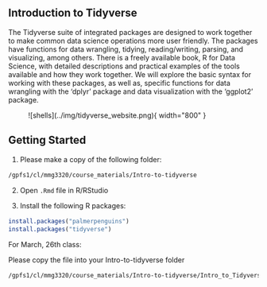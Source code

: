 
## Introduction to Tidyverse

The Tidyverse suite of integrated packages are designed to work together to make common data science operations more user friendly. The packages have functions for data wrangling, tidying, reading/writing, parsing, and visualizing, among others. There is a freely available book, R for Data Science, with detailed descriptions and practical examples of the tools available and how they work together. We will explore the basic syntax for working with these packages, as well as, specific functions for data wrangling with the ‘dplyr’ package and data visualization with the ‘ggplot2’ package. 

<figure markdown="span">
  ![shells](../img/tidyverse_website.png){ width="800" }
</figure>

## Getting Started 

1. Please make a copy of the following folder:

```bash
/gpfs1/cl/mmg3320/course_materials/Intro-to-tidyverse
```

2. Open `.Rmd` file in R/RStudio 

3. Install the following R packages: 

```R
install.packages("palmerpenguins")
install.packages("tidyverse")
```

For March, 26th class:

Please copy the file into your Intro-to-tidyverse folder

```bash
/gpfs1/cl/mmg3320/course_materials/Intro-to-tidyverse/Intro_to_Tidyverse_partII_edit.Rmd
```